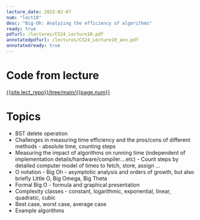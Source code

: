 ```yaml
---
lecture_date: 2022-02-07
num: "lect10"
desc: "Big-Oh: Analyzing the efficiency of algorithms"
ready: true
pdfurl: /lectures/CS24_Lecture10.pdf
annotatedpdfurl: /lectures/CS24_Lecture10_ann.pdf
annotatedready: true	
---
```

# Code from lecture
[{{site.lect_repo}}/tree/main/{{page.num}}]({{site.lect_repo}}/tree/main/{{page.num}})

# Topics

* BST delete operation
* Challenges in measuring time efficiency and the pros/cons of different methods - absolute time, counting steps 
* Measuring the impact of algorithms on running time (independent of implementation details/hardware/compiler....etc) - Count steps by detailed computer model of times to fetch, store, assign … 
* O notation - Big Oh - asymptotic analysis and orders of growth, but also briefly Little O, Big Omega, Big Theta
* Formal Big O - formula and graphical presentation
* Complexity classes - constant, logarithmic, exponential, linear, quadratic, cubic
* Best case, worst case, average case
* Example algorithms
